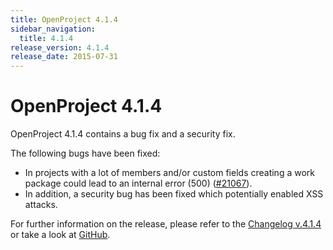 ```yaml
---
title: OpenProject 4.1.4
sidebar_navigation:
  title: 4.1.4
release_version: 4.1.4
release_date: 2015-07-31
---
```


# OpenProject 4.1.4

OpenProject 4.1.4 contains a bug fix and a security fix.

The following bugs have been fixed:

  - In projects with a lot of members and/or custom fields creating a
    work package could lead to an internal error (500)
    ([#21067](https://community.openproject.org/work_packages/21067)).
  - In addition, a security bug has been fixed which potentially enabled
    XSS attacks.

For further information on the release, please refer to the
[Changelog v.4.1.4](https://community.openproject.org/versions/755)
or take a look at
[GitHub](https://github.com/opf/openproject/tree/v4.1.4).

